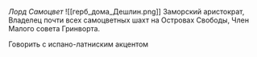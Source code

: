 *Лорд Самоцвет*
![[герб_дома_Дешлин.png]]
Заморский аристократ, Владелец почти всех самоцветных шахт на Островах Свободы, Член Малого совета Гринворта. 

Говорить с испано-латниским акцентом
